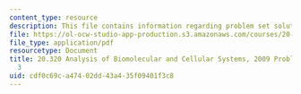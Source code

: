 ```yaml
---
content_type: resource
description: This file contains information regarding problem set solutions 3.
file: https://ol-ocw-studio-app-production.s3.amazonaws.com/courses/20-320-analysis-of-biomolecular-and-cellular-systems-fall-2012/cdf0c69ca47402dd43a435f09401f3c8_MIT20_320F12_2009_PS3_Solu.pdf
file_type: application/pdf
resourcetype: Document
title: 20.320 Analysis of Biomolecular and Cellular Systems, 2009 Problem Set Solutions
  3
uid: cdf0c69c-a474-02dd-43a4-35f09401f3c8
---
```

